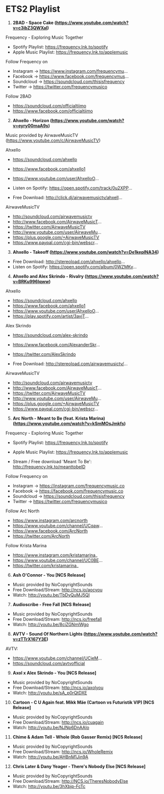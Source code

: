 # ETS2 Playlist
1. **2BAD - Space Cake (https://www.youtube.com/watch?v=c3ibZ3QWXaI)**

Frequency - Exploring Music Together
- Spotify Playlist: https://frequency.lnk.to/spotify
- Apple Music Playlist: https://frequency.lnk.to/applemusic

Follow Frequency on
- Instagram → https://www.instagram.com/frequencymu...
- Facebook → https://www.facebook.com/frequencymus...
- Soundcloud → https://soundcloud.com/thisisfrequency
- Twitter → https://twitter.com/frequencymusico

Follow 2BAD
- https://soundcloud.com/officialtiimo
- https://www.facebook.com/officialtiimo

2. **Ahxello - Horizon (https://www.youtube.com/watch?v=eyry00maA9s)**

Music provided by AirwaveMusicTV (https://www.youtube.com/c/AirwaveMusicTV)

Ahxello
- https://soundcloud.com/ahxello
- https://www.facebook.com/ahxello1
- https://www.youtube.com/user/AhxelloO...

- Listen on Spotify: https://open.spotify.com/track/0u2XPP...

- Free Download: http://click.dj/airwavemusictv/ahxell...

AirwaveMusicTV
- http://soundcloud.com/airwavemusictv
- http://www.facebook.com/AirwaveMusicT...
- https://twitter.com/AirwaveMusicTV
- http://www.youtube.com/user/AirwaveMu...
- https://plus.google.com/+AirwaveMusicTV
- https://www.paypal.com/cgi-bin/webscr...

3. **Ahxello - Takeoff (https://www.youtube.com/watch?v=De1keplNA34)**

- Free Download: http://stereoload.com/ahxello/ahxello...
- Listen on Spotify: https://open.spotify.com/album/0WZMKv...

4. **Ahxello and Alex Skrindo - Rivalry (https://www.youtube.com/watch?v=BRKu996lqww)**

Ahxello
- https://soundcloud.com/ahxello
- https://www.facebook.com/ahxello1
- https://www.youtube.com/user/AhxelloO...
- https://play.spotify.com/artist/3avjT...

Alex Skrindo
- https://soundcloud.com/alex-skrindo
- https://www.facebook.com/AlexanderSkr...
- https://twitter.com/AlexSkrindo

- Free Download: http://stereoload.com/airwavemusictv/...

AirwaveMusicTV
- http://soundcloud.com/airwavemusictv
- http://www.facebook.com/AirwaveMusicT...
- https://twitter.com/AirwaveMusicTV
- http://www.youtube.com/user/AirwaveMu...
- https://plus.google.com/+AirwaveMusicTV
- https://www.paypal.com/cgi-bin/webscr...

5. **Arc North - Meant to Be (feat. Krista Marina) (https://www.youtube.com/watch?v=kSmMOsJmkfs)**

Frequency - Exploring Music Together
- Spotify Playlist: https://frequency.lnk.to/spotify
- Apple Music Playlist: https://frequency.lnk.to/applemusic

- Stream / Free download 'Meant To Be': http://frequency.lnk.to/meanttobeID

Follow Frequency on
- Instagram → https://instagram.com/frequencymusic.co
- Facebook → https://facebook.com/frequencymusic.co
- Soundcloud → https://soundcloud.com/thisisfrequency
- Twitter → https://twitter.com/frequencymusico

Follow Arc North
- https://www.instagram.com/arcnorth
- https://www.youtube.com/channel/UCqaw...
- https://www.facebook.com/ArcNorth
- https://twitter.com/ArcNorth 

Follow Krista Marina
- https://www.instagram.com/kristamarina_
- https://www.youtube.com/channel/UC0BE...
- https://twitter.com/kristamarina_

6. **Ash O'Connor - You [NCS Release]**

- Music provided by NoCopyrightSounds
- Free Download/Stream: http://ncs.io/aocyou
- Watch: http://youtu.be/TbDyQuMJ5QI

7. **Audioscribe - Free Fall [NCS Release]**

- Music provided by NoCopyrightSounds
- Free Download/Stream: http://ncs.io/freefall
- Watch: http://youtu.be/8ciZGNmlWgo

8. **AVTV - Sound Of Northern Lights (https://www.youtube.com/watch?v=zTTrX167Y3E)**

AVTV:
- https://www.youtube.com/channel/UCjeM...
- https://soundcloud.com/avtvofficial

9. **Axol x Alex Skrindo - You [NCS Release]**
- Music provided by NoCopyrightSounds
- Free Download/Stream: http://ncs.io/axolyou
- Watch: http://youtu.be/sA_p0rQtDXE

10. **Cartoon - C U Again feat. Mikk Mäe (Cartoon vs Futuristik VIP) [NCS Release]**
- Music provided by NoCopyrightSounds
- Free Download/Stream: http://ncs.io/cuagain
- Watch: http://youtu.be/NJNp6DnAAIo

11. **Chime & Adam Tell - Whole (Rob Gasser Remix) [NCS Release]**
- Music provided by NoCopyrightSounds
- Free Download/Stream: http://ncs.io/WholeRemix
- Watch: http://youtu.be/AHBnM1Jin9A

12. **Chris Later & Dany Yeager - There's Nobody Else [NCS Release]**
- Music provided by NoCopyrightSounds
- Free Download/Stream: http://NCS.io/TheresNobodyElse
- Watch: http://youtu.be/3hXbjp-FcTc

